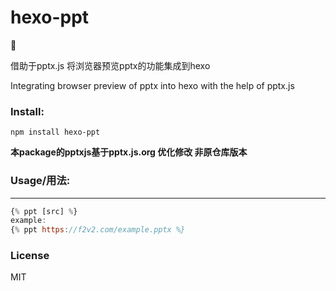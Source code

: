 # 								hexo-ppt

🚀

借助于pptx.js 将浏览器预览pptx的功能集成到hexo

Integrating browser preview of pptx into hexo with the help of pptx.js

### Install:

```shell
npm install hexo-ppt
```

**本package的pptxjs基于pptx.js.org 优化修改 非原仓库版本**

### Usage/用法:

------

```js
{% ppt [src] %}
example:
{% ppt https://f2v2.com/example.pptx %}
```

### License

MIT